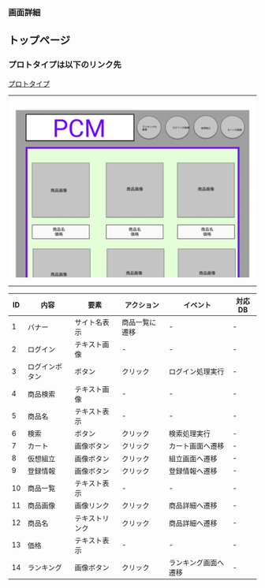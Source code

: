 ### 画面詳細
## トップページ
### プロトタイプは以下のリンク先
[プロトタイプ](https://www.figma.com/file/0vRBRSAXa1cN6c6JlbLsOO/Untitled?node-id=0%3A1)
*****

<img src="./md/img/myp.png" width="500">

*****

|ID|内容|要素|アクション|イベント|対応DB|
|--|---|-----|----------|-------|------|
|1|バナー|サイト名表示|商品一覧に遷移|-|-|
|2|ログイン|テキスト画像|-|-|-|
|3|ログインボタン|ボタン|クリック|ログイン処理実行|-|
|4|商品検索|テキスト画像|-|-|-|
|5|商品名|テキスト表示|-|-|-|
|6|検索|ボタン|クリック|検索処理実行|-|
|7|カート|画像ボタン|クリック|カート画面へ遷移|-|
|8|仮想組立|画像ボタン|クリック|組立画面へ遷移|-|
|9|登録情報|画像ボタン|クリック|登録情報へ遷移|-|
|10|商品一覧|テキスト表示|-|-|-|
|11|商品画像|画像リンク|クリック|商品詳細へ遷移|-|
|12|商品名|テキストリンク|クリック|商品詳細へ遷移|-|
|13|価格|テキスト表示|-|-|-|
|14|ランキング|画像ボタン|クリック|ランキング画面へ遷移|-|
